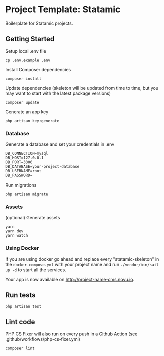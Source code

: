 # Project Template: Statamic

Boilerplate for Statamic projects.

## Getting Started

Setup local .env file
```
cp .env.example .env
```

Install Composer dependencies
```
composer install
```

Update dependencies (skeleton will be updated from time to time, but you may want to start with the latest package versions)
```
composer update
```

Generate an app key
```
php artisan key:generate
```

### Database

Generate a database and set your credentials in .env
```
DB_CONNECTION=mysql
DB_HOST=127.0.0.1
DB_PORT=3306
DB_DATABASE=your-project-database
DB_USERNAME=root
DB_PASSWORD=
```

Run migrations
```
php artisan migrate
```

### Assets

(optional) Generate assets
```
yarn
yarn dev
yarn watch
```

### Using Docker

If you are using docker go ahead and replace every "statamic-skeleton" in the `docker-compose.yml` with your project name and run `./vendor/bin/sail up -d` to start all the services.

Your app is now available on http://project-name-cms.novu.io.

## Run tests

```
php artisan test
```

## Lint code
PHP CS Fixer will also run on every push in a Github Action (see .github/workflows/php-cs-fixer.yml)
```
composer lint
```

